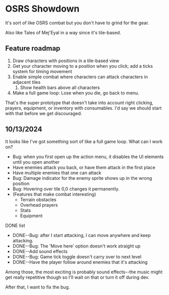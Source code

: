 # OSRS Showdown

It's sort of like OSRS combat but you don't have to grind for the gear.

Also like Tales of Mej'Eyal in a way since it's tile-based.

## Feature roadmap

1. Draw characters with positions in a tile-based view
2. Get your character moving to a position when you click; add a ticks system for timing movement
3. Enable simple combat where characters can attack characters in adjacent tiles
	1. Show health bars above all characters
4. Make a full game loop: Lose when you die, go back to menu.

That's the super prototype that doesn't take into account right clicking, prayers, equipment, or inventory with consumables. I'd say we should start with that before we get discouraged.

## 10/13/2024

It looks like I've got something sort of like a full game loop. What can I work on?

- Bug: when you first open up the action menu, it disables the UI elements
	until you open another
- Have enemies attack you back, or have them attack in the first place
- Have multiple enemies that one can attack
- Bug: Damage indicator for the enemy sprite shows up in the wrong position
- Bug: Hovering over tile 0,0 changes it permanently.
- (Features that make combat interesting)
  - Terrain obstacles
  - Overhead prayers
  - Stats
  - Equipment

DONE list
- DONE--Bug: after I start attacking, I can move anywhere and keep attacking.
- DONE--Bug: The 'Move here' option doesn't work straight up
- DONE--Add sound effects
- DONE--Bug: Game tick toggle doesn't carry over to next level
- DONE--Have the player follow around enemies that it's attacking

Among those, the most exciting is probably sound effects--the music might get really repetitive though so I'll wait on that or turn it off during dev.

After that, I want to fix the bug.
